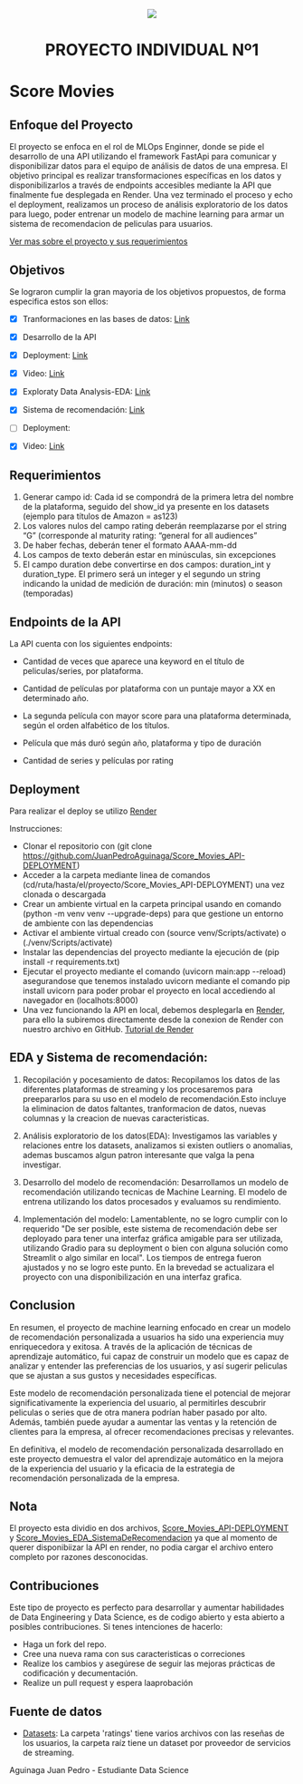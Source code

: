<p align=center><img src=https://d31uz8lwfmyn8g.cloudfront.net/Assets/logo-henry-white-lg.png><p>

# <h1 align=center> **PROYECTO INDIVIDUAL Nº1** </h1>

# Score Movies

## Enfoque del Proyecto

El proyecto se enfoca en el rol de MLOps Enginner, donde se pide el desarrollo de una API utilizando el framework FastApi
para comunicar y disponibilizar datos para el equipo de análisis de datos de una empresa. 
El objetivo principal es realizar transformaciones 
específicas en los datos y disponibilizarlos a través de endpoints accesibles mediante la API que finalmente fue desplegada en Render.
Una vez terminado el proceso y echo el deployment, realizamos un proceso de análisis exploratorio de los datos para luego, poder entrenar un modelo de machine
learning para armar un sistema de recomendacion de peliculas para usuarios.

[Ver mas sobre el proyecto y sus requerimientos](https://github.com/HX-PRomero/PI_ML_OPS/blob/main/Readme.md)

## Objetivos

Se lograron cumplir la gran mayoria de los objetivos propuestos, de forma especifica estos son ellos:

- [x] Tranformaciones en las bases de datos: [Link](https://github.com/JuanPedroAguinaga/Score_Movies_API-DEPLOYMENT/blob/master/tranformation.ipynb)

- [x] Desarrollo de la API

- [x] Deployment: [Link](https://score-movies-prueba8.onrender.com/docs)

- [x] Video: [Link](https://www.youtube.com/watch?v=5wSFdeJkJ64)

- [x] Exploraty Data Analysis-EDA: [Link](https://github.com/JuanPedroAguinaga/Score_Movies_EDA_SistemaDeRecomendacion/blob/main/EDA.ipynb)

- [x] Sistema de recomendación: [Link](https://github.com/JuanPedroAguinaga/Score_Movies_EDA_SistemaDeRecomendacion/blob/main/SistemaDeRecomendacion.ipynb)

- [ ] Deployment: 

- [x] Video: [Link](https://www.youtube.com/watch?v=5wSFdeJkJ64)


## Requerimientos

1. Generar campo id: Cada id se compondrá de la primera letra del nombre de la plataforma, seguido del show_id ya presente en los datasets (ejemplo para títulos de Amazon = as123)
2. Los valores nulos del campo rating deberán reemplazarse por el string “G” (corresponde al maturity rating: “general for all audiences”
3. De haber fechas, deberán tener el formato AAAA-mm-dd
4. Los campos de texto deberán estar en minúsculas, sin excepciones
5. El campo duration debe convertirse en dos campos: duration_int y duration_type. El primero será un integer y el segundo un string indicando la unidad de medición de duración: min (minutos) o season (temporadas)

## Endpoints de la API

La API cuenta con los siguientes endpoints:

* Cantidad de veces que aparece una keyword en el título de peliculas/series, por plataforma.
  
* Cantidad de películas por plataforma con un puntaje mayor a XX en determinado año.
  
* La segunda película con mayor score para una plataforma determinada, según el orden alfabético de los títulos.
  
* Película que más duró según año, plataforma y tipo de duración
  
* Cantidad de series y películas por rating


## Deployment

Para realizar el deploy se utilizo [Render](https://render.com/)

Instrucciones: 

- Clonar el repositorio con (git clone https://github.com/JuanPedroAguinaga/Score_Movies_API-DEPLOYMENT)
- Acceder a la carpeta mediante linea de comandos (cd/ruta/hasta/el/proyecto/Score_Movies_API-DEPLOYMENT) una vez clonada o descargada
- Crear un ambiente virtual en la carpeta principal usando en comando (python -m venv venv --upgrade-deps) para que gestione un entorno de ambiente con las dependencias
- Activar el ambiente virtual creado con (source venv/Scripts/activate) o (./venv/Scripts/activate)
- Instalar las dependencias del proyecto mediante la ejecución de (pip install -r requirements.txt)
- Ejecutar el proyecto mediante el comando (uvicorn main:app --reload) asegurandose que tenemos instalado uvicorn mediante el comando pip install uvicorn
 para poder probar el proyecto en local accediendo al navegador en (localhots:8000)
- Una vez funcionando la API en local, debemos desplegarla en [Render](https://render.com/), para ello la subiremos directamente desde la
conexion de Render con nuestro archivo en GitHub. [Tutorial de Render](https://github.com/HX-FNegrete/render-fastapi-tutorial)

## EDA y Sistema de recomendación:

1. Recopilación y pocesamiento de datos: Recopilamos los datos de las diferentes plataformas de streaming y los procesaremos
para preepararlos para su uso en el modelo de recomendación.Esto incluye la eliminacion de datos faltantes, tranformacion de datos, nuevas columnas
y la creacion de nuevas caracteristicas.

2. Análisis exploratorio de los datos(EDA): Investigamos las variables y relaciones entre los datasets, analizamos si existen outliers o anomalias,
ademas buscamos algun patron interesante que valga la pena investigar.

3. Desarrollo del modelo de recomendación: Desarrollamos un modelo de recomendación utilizando tecnicas de Machine Learning.
El modelo de entrena utilizando los datos procesados y evaluamos su rendimiento.

4. Implementación del modelo: Lamentablente, no se logro cumplir con lo requerido "De ser posible, este sistema de recomendación debe ser deployado para tener una interfaz gráfica amigable para ser utilizada, utilizando Gradio para su deployment o bien con alguna solución como Streamlit o algo similar en local". Los tiempos de entrega fueron ajustados y no se logro este punto. En la brevedad se actualizara el proyecto con una disponibilización en una interfaz grafica.

## Conclusion


En resumen, el proyecto de machine learning enfocado en crear un modelo de recomendación personalizada a usuarios ha sido una experiencia muy enriquecedora y exitosa. A través de la aplicación de técnicas de aprendizaje automático, fui capaz de construir un modelo que es capaz de analizar y entender las preferencias de los usuarios, y así sugerir peliculas que se ajustan a sus gustos y necesidades específicas.

Este modelo de recomendación personalizada tiene el potencial de mejorar significativamente la experiencia del usuario, al permitirles descubrir peliculas o series que de otra manera podrían haber pasado por alto. Además, también puede ayudar a aumentar las ventas y la retención de clientes para la empresa, al ofrecer recomendaciones precisas y relevantes.

En definitiva, el modelo de recomendación personalizada desarrollado en este proyecto demuestra el valor del aprendizaje automático en la mejora de la experiencia del usuario y la eficacia de la estrategia de recomendación personalizada de la empresa.


## Nota

El proyecto esta dividio en dos archivos, [Score_Movies_API-DEPLOYMENT](https://github.com/JuanPedroAguinaga/Score_Movies_API-DEPLOYMENT) y [Score_Movies_EDA_SistemaDeRecomendacion](https://github.com/JuanPedroAguinaga/Score_Movies_EDA_SistemaDeRecomendacion) ya que al momento de querer disponibiizar la API en render, no podia cargar el archivo entero completo por razones desconocidas. 


## Contribuciones 
 
 Este tipo de proyecto es perfecto para desarrollar y aumentar habilidades de Data Engineering y Data Science, es de codigo abierto y esta abierto a posibles contribuciones. Si tenes intenciones de hacerlo:
 - Haga un fork del repo.
 - Cree una nueva rama con sus caracteristicas o correciones
 - Realize los cambios y asegúrese de seguir las mejoras prácticas de codificación y decumentación.
 - Realize un pull request y espera laaprobación

## Fuente de datos

- [Datasets](https://drive.google.com/drive/u/0/folders/1iY6oLzZXwQ-lR2LGJkKnXFfZQchtYlQx): La carpeta 'ratings' tiene varios archivos con las reseñas de los usuarios, la carpeta raíz tiene un dataset por proveedor de servicios de streaming. 




Aguinaga Juan Pedro - Estudiante Data Science

